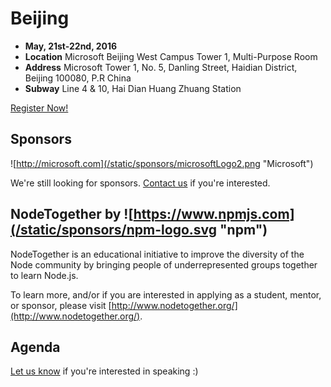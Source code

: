 # Beijing

* **May, 21st-22nd, 2016**
* **Location** Microsoft Beijing West Campus Tower 1, Multi-Purpose Room
* **Address** Microsoft Tower 1, No. 5, Danling Street, Haidian District, Beijing 100080, P.R China
* **Subway** Line 4 & 10, Hai Dian Huang Zhuang Station

<a class="button" href="https://www.regonline.com/Register/Checkin.aspx?EventID=1813427">Register Now!</a>

## Sponsors

![http://microsoft.com](/static/sponsors/microsoftLogo2.png "Microsoft")

We're still looking for sponsors. <a href="mailto:tbenzies@linuxfoundation.org?subject=Node.js%20Live%20Sponsorship">Contact us</a> if you're interested.

## NodeTogether by ![https://www.npmjs.com](/static/sponsors/npm-logo.svg "npm")

NodeTogether is an educational initiative to improve the diversity of the Node community by bringing people of underrepresented groups together to learn Node.js.

To learn more, and/or if you are interested in applying as a student, mentor, or sponsor, please visit [http://www.nodetogether.org/](http://www.nodetogether.org/).

## Agenda

[Let us know](https://github.com/nodejs/live.nodejs.org#interested-in-speaking) 
if you're interested in speaking :)
